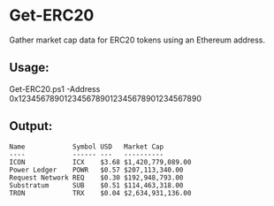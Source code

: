 # Get-ERC20
Gather market cap data for ERC20 tokens using an Ethereum address.

## Usage:

Get-ERC20.ps1 -Address 0x1234567890123456789012345678901234567890

## Output:
```
Name            Symbol USD   Market Cap
----            ------ ---   ----------
ICON            ICX    $3.68 $1,420,779,089.00
Power Ledger    POWR   $0.57 $207,113,340.00
Request Network REQ    $0.30 $192,948,793.00
Substratum      SUB    $0.51 $114,463,318.00
TRON            TRX    $0.04 $2,634,931,136.00
```
